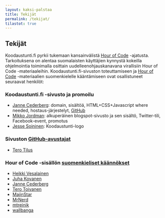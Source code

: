 ```yaml
---
layout: kaksi-palstaa
title: Tekijät
permalink: /tekijat/
tilastot: true
---
```


## Tekijät

Koodaustunti.fi pyrkii tukemaan kansainvälistä [Hour of Code](http://hourofcode.org) -ajatusta. Tarkoituksena on alentaa suomalaisten käyttäjien kynnystä kokeilla ohjelmointia toimimalla osittain uudelleenohjauskanavana virallisiin Hour of Code -materiaaleihin. Koodaustunti.fi-sivuston toteuttamiseen ja [Hour of Code](http://hourofcode.org) -materiaalien suomenkielelle kääntämiseen ovat osallistuneet seuraavat henkilöt:

### Koodaustunti.fi -sivusto ja promoilu

- [Janne Cederberg](http://opetus.tv/tietoa-sivustosta/tekijat/): domain, sisältöä, HTML+CSS+Javascript where needed, hostaus-järjestelyt, [GitHub](https://github.com/jannecederberg/koodaustunti.fi)
- [Mikko Jordman](https://twitter.com/MikkoJoo): alkuperäinen blogspot-sivusto ja sen sisältö, Twitter-tili, Facebook-event, promotus
- [Jesse Soininen](http://www.linkedin.com/in/jessesoininen): Koodaustunti-logo

### Sivuston [GitHub-avustajat](https://github.com/jannecederberg/koodaustunti.fi/graphs/contributors)

- [Tero Tilus](https://github.com/terotil)

### Hour of Code -sisällön [suomenkieliset käännökset](http://crowdin.net/project/codeorg/fi/activity)

- [Heikki Vesalainen](http://crowdin.net/profile/hvesalai/activity)
- [Juha Kovanen](http://crowdin.net/profile/juhakovanen/activity)
- [Janne Cederberg](http://crowdin.net/profile/jberg)
- [Tero Toivanen](http://crowdin.net/profile/teromakotero)
- [MajinStar](http://crowdin.net/profile/MajinStar)
- [MrNerd](http://crowdin.net/profile/MrNerd)
- [mtreinik](http://crowdin.net/profile/mtreinik/activity)
- [wallbanga](http://crowdin.net/profile/wallbanga/activity)